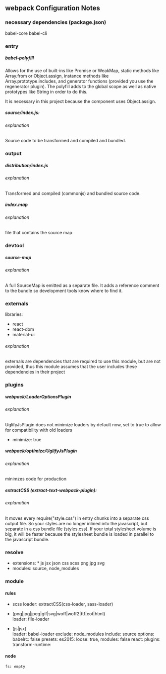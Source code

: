 ## webpack Configuration Notes

### necessary dependencies (package.json)
babel-core
babel-cli


### entry

##### babel-polyfill

Allows for the use of built-ins like Promise or WeakMap, static methods like Array.from or Object.assign, instance methods like Array.prototype.includes, and generator functions (provided you use the regenerator plugin). The polyfill adds to the global scope as well as native prototypes like String in order to do this.

It is necessary in this project because the component uses Object.assign.

##### source/index.js:
###### explanation  
Source code to be transformed and compiled and bundled.

### output
##### distribution/index.js
###### explanation
Transformed and compiled (commonjs) and bundled source code.

##### index.map
###### explanation
file that contains the source map

### devtool
##### source-map
###### explanation
A full SourceMap is emitted as a separate file. It adds a reference comment to the bundle so development tools know where to find it.

### externals
libraries:
  - react
  - react-dom
  - material-ui

###### explanation  
externals are dependencies that are required to use this module, but
are not provided, thus this module assumes that the user includes these dependencies in their project

### plugins  
##### webpack/LoaderOptionsPlugin
###### explanation  
UglifyJsPlugin does not minimize loaders by default now, set to true
to allow for compatibility with old loaders
- minimize: true  

##### webpack/optimize/UglifyJsPlugin
###### explanation
minimzes code for production

##### extractCSS (extract-text-webpack-plugin):
###### explanation  
It moves every require("style.css") in entry chunks into a separate css output file. So your styles are no longer inlined into the javascript, but separate in a css bundle file (styles.css). If your total stylesheet volume is big, it will be faster because the stylesheet bundle is loaded in parallel to the javascript bundle.

### resolve  
- extensions: * js jsx json css scss png jpg svg
- modules: source, node_modules

### module

#### rules
- scss
    loader: extractCSS(css-loader, sass-loader)  

- (png|jpg|jpeg|gif|svg|woff|woff2|ttf|eot|html)  
    loader: file-loader

- (js|jsx)  
    loader: babel-loader
    exclude: node_modules
    include: source
    options:
      babelrc: false
      presets:
        es2015:
          loose: true,
          modules: false
        react:
      plugins:
        transform-runtime:

#### node
    fs: empty
